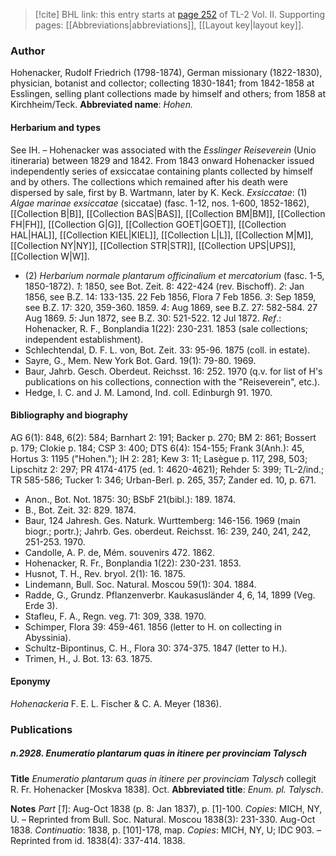 > [!cite] BHL link: this entry starts at [page 252](https://www.biodiversitylibrary.org/page/33068494) of TL-2 Vol. II.
> Supporting pages: [[Abbreviations|abbreviations]], [[Layout key|layout key]].

### Author

Hohenacker, Rudolf Friedrich (1798-1874), German missionary (1822-1830), physician, botanist and collector; collecting 1830-1841; from 1842-1858 at Esslingen, selling plant collections made by himself and others; from 1858 at Kirchheim/Teck. 
**Abbreviated name**: *Hohen.*

#### Herbarium and types

See IH. – Hohenacker was associated with the *Esslinger Reiseverein* (Unio itineraria) between 1829 and 1842. From 1843 onward Hohenacker issued independently series of exsiccatae containing plants collected by himself and by others. The collections which remained after his death were dispersed by sale, first by B. Wartmann, later by K. Keck.
*Exsiccatae*: (1) *Algae marinae exsiccatae* (siccatae) (fasc. 1-12, nos. 1-600, 1852-1862), [[Collection B|B]], [[Collection BAS|BAS]], [[Collection BM|BM]], [[Collection FH|FH]], [[Collection G|G]], [[Collection GOET|GOET]], [[Collection HAL|HAL]], [[Collection KIEL|KIEL]], [[Collection L|L]], [[Collection M|M]], [[Collection NY|NY]], [[Collection STR|STR]], [[Collection UPS|UPS]], [[Collection W|W]].
- (2) *Herbarium normale plantarum officinalium et mercatorium* (fasc. 1-5, 1850-1872). *1*: 1850, see Bot. Zeit. 8: 422-424 (rev. Bischoff).
*2*: Jan 1856, see B.Z. 14: 133-135. 22 Feb 1856, Flora 7 Feb 1856.
*3*: Sep 1859, see B.Z. 17: 320, 359-360. 1859.
*4*: Aug 1869, see B.Z. 27: 582-584. 27 Aug 1869.
*5*: Jun 1872, see B.Z. 30: 521-522. 12 Jul 1872.
*Ref*.: Hohenacker, R. F., Bonplandia 1(22): 230-231. 1853 (sale collections; independent establishment).
- Schlechtendal, D. F. L. von, Bot. Zeit. 33: 95-96. 1875 (coll. in estate).
- Sayre, G., Mem. New York Bot. Gard. 19(1): 79-80. 1969.
- Baur, Jahrb. Gesch. Oberdeut. Reichsst. 16: 252. 1970 (q.v. for list of H's publications on his collections, connection with the "Reiseverein", etc.).
- Hedge, I. C. and J. M. Lamond, Ind. coll. Edinburgh 91. 1970.

#### Bibliography and biography

AG 6(1): 848, 6(2): 584; Barnhart 2: 191; Backer p. 270; BM 2: 861; Bossert p. 179; Clokie p. 184; CSP 3: 400; DTS 6(4): 154-155; Frank 3(Anh.): 45, Hortus 3: 1195 ("Hohen."); IH 2: 281; Kew 3: 11; Lasègue p. 117, 298, 503; Lipschitz 2: 297; PR 4174-4175 (ed. 1: 4620-4621); Rehder 5: 399; TL-2/ind.; TR 585-586; Tucker 1: 346; Urban-Berl. p. 265, 357; Zander ed. 10, p. 671.
- Anon., Bot. Not. 1875: 30; BSbF 21(bibl.): 189. 1874.
- B., Bot. Zeit. 32: 829. 1874.
- Baur, 124 Jahresh. Ges. Naturk. Wurttemberg: 146-156. 1969 (main biogr.; portr.); Jahrb. Ges. oberdeut. Reichsst. 16: 239, 240, 241, 242, 251-253. 1970.
- Candolle, A. P. de, Mém. souvenirs 472. 1862.
- Hohenacker, R. Fr., Bonplandia 1(22): 230-231. 1853.
- Husnot, T. H., Rev. bryol. 2(1): 16. 1875.
- Lindemann, Bull. Soc. Natural. Moscou 59(1): 304. 1884.
- Radde, G., Grundz. Pflanzenverbr. Kaukasusländer 4, 6, 14, 1899 (Veg. Erde 3).
- Stafleu, F. A., Regn. veg. 71: 309, 338. 1970.
- Schimper, Flora 39: 459-461. 1856 (letter to H. on collecting in Abyssinia).
- Schultz-Bipontinus, C. H., Flora 30: 374-375. 1847 (letter to H.).
- Trimen, H., J. Bot. 13: 63. 1875.

#### Eponymy

*Hohenackeria* F. E. L. Fischer & C. A. Meyer (1836).

### Publications

##### n.2928. Enumeratio plantarum quas in itinere per provinciam Talysch

**Title**
*Enumeratio plantarum quas in itinere per provinciam Talysch* collegit R. Fr. Hohenacker \[Moskva 1838\]. Oct.
**Abbreviated title**: *Enum. pl. Talysch*.

**Notes**
*Part* \[*1*\]: Aug-Oct 1838 (p. 8: Jan 1837), p. \[1\]-100. *Copies*: MICH, NY, U. – Reprinted from Bull. Soc. Natural. Moscou 1838(3): 231-330. Aug-Oct 1838.
*Continuatio*: 1838, p. \[101\]-178, map. *Copies*: MICH, NY, U; IDC 903. – Reprinted from id. 1838(4): 337-414. 1838.

